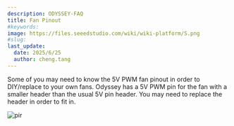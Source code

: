 ```yaml
---
description: ODYSSEY-FAQ
title: Fan Pinout
#keywords:
image: https://files.seeedstudio.com/wiki/wiki-platform/S.png
#slug:
last_update:
  date: 2025/6/25
  author: cheng.tang
---
```

Some of you may need to know the 5V PWM fan pinout in order to DIY/replace to your own fans. Odyssey has a 5V PWM pin for the fan with a smaller header than the usual 5V pin header. You may need to replace the header in order to fit in.
<p style={{textAlign: 'center'}}><img src="https://files.seeedstudio.com/wiki/ODYSSEY-X86J4105864/img/x86-fan.png" alt="pir" width={600} height="auto" /></p>
